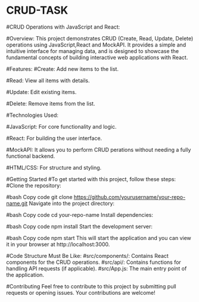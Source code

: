 # CRUD-TASK

#CRUD Operations with JavaScript and React:

#Overview:
This project demonstrates CRUD (Create, Read, Update, Delete) operations using JavaScript,React and MockAPI. It provides a simple and intuitive interface for managing data, and is designed to showcase the fundamental concepts of building interactive web applications with React.

#Features:
#Create: Add new items to the list.

#Read: View all items with details.

#Update: Edit existing items.

#Delete: Remove items from the list.

#Technologies Used:

#JavaScript: For core functionality and logic.

#React: For building the user interface.

#MockAPI: It allows you to perform CRUD perations without needing a fully functional backend.

#HTML/CSS: For structure and styling.


#Getting Started
#To get started with this project, follow these steps:
#Clone the repository:

#bash
Copy code
git clone https://github.com/yourusername/your-repo-name.git
Navigate into the project directory:

#bash
Copy code
cd your-repo-name
Install dependencies:

#bash
Copy code
npm install
Start the development server:

#bash
Copy code
npm start
This will start the application and you can view it in your browser at http://localhost:3000.

#Code Structure Must Be Like:
#src/components/: Contains React components for the CRUD operations.
#src/api/: Contains functions for handling API requests (if applicable).
#src/App.js: The main entry point of the application.

#Contributing
Feel free to contribute to this project by submitting pull requests or opening issues. Your contributions are welcome!
